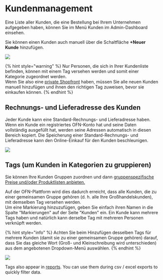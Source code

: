 # Kundenmanagement

Eine Liste aller Kunden, die eine Bestellung bei Ihrem Unternehmen aufgegeben haben, können Sie im Menü Kunden im Admin-Dashboard einsehen.

Sie können einen Kunden auch manuell über die Schaltfläche **+Neuer Kunde** hinzufügen.

![](<../../../.gitbook/assets/customer1 (2).jpg>)

{% hint style="warning" %}
Nur Personen, die sich in Ihrer Kundenliste befinden, können mit einem Tag versehen werden und somit einer Kategorie zugeordnet werden.\
Wenn Sie also eine [private Shopfront](../private-shopfront.md) haben, müssen Sie alle neuen Kunden manuell hinzufügen und ihnen den richtigen Tag zuweisen, bevor sie einkaufen können.
{% endhint %}

## Rechnungs- und Lieferadresse des Kunden

Jeder Kunde kann eine Standard-Rechnungs- und Lieferadresse haben. Wenn ein Kunde ein registriertes OFN-Konto hat und seine Daten vollständig ausgefüllt hat, werden seine Adressen automatisch in diesen Bereich kopiert. Die Speicherung einer Standard-Rechnungs- und Lieferadresse kann den Online-Einkauf für den Kunden beschleunigen.

![](../../../.gitbook/assets/customeraddress.jpg)

## Tags (um Kunden in Kategorien zu gruppieren)

Sie können Ihre Kunden Gruppen zuordnen und dann [gruppenspezifische Preise und/oder Produktlisten anbieten.](tags-and-tag-rules.md#customer-specific-pricing)

Auf der OFN-Plattform wird dies dadurch erreicht, dass alle Kunden, die zu einer gemeinsamen Gruppe gehören (d. h. alle Ihre Großhandelskunden), mit demselben Tag versehen werden.\
Um eine Markierung hinzuzufügen, geben Sie einfach ihren Namen in die Spalte "Markierungen" auf der Seite "Kunden" ein. Ein Kunde kann mehrere Tags haben und natürlich kann derselbe Tag mit mehreren Personen verknüpft werden.

{% hint style="info" %}
Achten Sie beim Hinzufügen desselben Tags für mehrere Kunden (damit sie zu einer gemeinsamen Gruppe gehören) darauf, dass Sie das gleiche Wort (Groß- und Kleinschreibung wird unterschieden) aus dem angebotenen Dropdown-Menü auswählen.
{% endhint %}

![](../../../.gitbook/assets/customertags.jpg)

Tags also appear in [reports](../../reports/). You can use them during csv / excel exports to quickly filter data.
